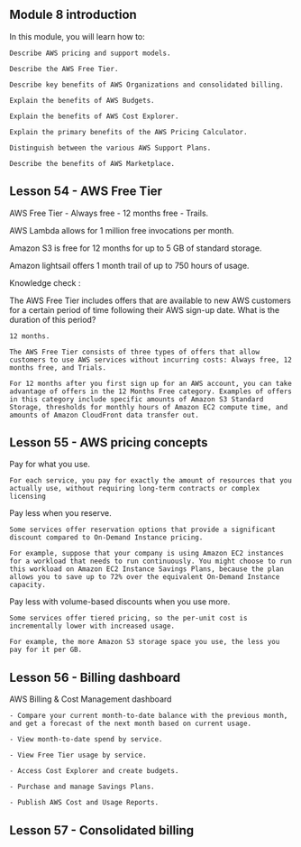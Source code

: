 ## Module 8 introduction

In this module, you will learn how to:

    Describe AWS pricing and support models.

    Describe the AWS Free Tier.

    Describe key benefits of AWS Organizations and consolidated billing.

    Explain the benefits of AWS Budgets.

    Explain the benefits of AWS Cost Explorer.

    Explain the primary benefits of the AWS Pricing Calculator.

    Distinguish between the various AWS Support Plans.

    Describe the benefits of AWS Marketplace.

## Lesson 54 - AWS Free Tier

AWS Free Tier - Always free - 12 months free - Trails.

AWS Lambda allows for 1 million free invocations per month.

Amazon S3 is free for 12 months for up to 5 GB of standard storage.

Amazon lightsail offers 1 month trail of up to 750 hours of usage.

Knowledge check :

The AWS Free Tier includes offers that are available to new AWS customers for a certain period of time following their AWS sign-up date. What is the duration of this period?

    12 months.

    The AWS Free Tier consists of three types of offers that allow customers to use AWS services without incurring costs: Always free, 12 months free, and Trials.

    For 12 months after you first sign up for an AWS account, you can take advantage of offers in the 12 Months Free category. Examples of offers in this category include specific amounts of Amazon S3 Standard Storage, thresholds for monthly hours of Amazon EC2 compute time, and amounts of Amazon CloudFront data transfer out.

## Lesson 55 - AWS pricing concepts

Pay for what you use.

    For each service, you pay for exactly the amount of resources that you actually use, without requiring long-term contracts or complex licensing

Pay less when you reserve.

    Some services offer reservation options that provide a significant discount compared to On-Demand Instance pricing.

    For example, suppose that your company is using Amazon EC2 instances for a workload that needs to run continuously. You might choose to run this workload on Amazon EC2 Instance Savings Plans, because the plan allows you to save up to 72% over the equivalent On-Demand Instance capacity.

Pay less with volume-based discounts when you use more.

    Some services offer tiered pricing, so the per-unit cost is incrementally lower with increased usage.

    For example, the more Amazon S3 storage space you use, the less you pay for it per GB.

## Lesson 56 - Billing dashboard

AWS Billing & Cost Management dashboard

    - Compare your current month-to-date balance with the previous month, and get a forecast of the next month based on current usage.

    - View month-to-date spend by service.

    - View Free Tier usage by service.

    - Access Cost Explorer and create budgets.

    - Purchase and manage Savings Plans.

    - Publish AWS Cost and Usage Reports.

## Lesson 57 - Consolidated billing
